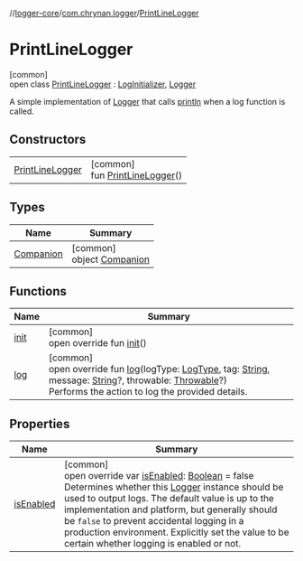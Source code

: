 //[logger-core](../../../index.md)/[com.chrynan.logger](../index.md)/[PrintLineLogger](index.md)

# PrintLineLogger

[common]\
open class [PrintLineLogger](index.md) : [LogInitializer](../-log-initializer/index.md), [Logger](../-logger/index.md)

A simple implementation of [Logger](../-logger/index.md) that calls [println](https://kotlinlang.org/api/latest/jvm/stdlib/kotlin.io/index.html) when a log function is called.

## Constructors

| | |
|---|---|
| [PrintLineLogger](-print-line-logger.md) | [common]<br>fun [PrintLineLogger](-print-line-logger.md)() |

## Types

| Name | Summary |
|---|---|
| [Companion](-companion/index.md) | [common]<br>object [Companion](-companion/index.md) |

## Functions

| Name | Summary |
|---|---|
| [init](init.md) | [common]<br>open override fun [init](init.md)() |
| [log](log.md) | [common]<br>open override fun [log](log.md)(logType: [LogType](../-log-type/index.md), tag: [String](https://kotlinlang.org/api/latest/jvm/stdlib/kotlin/-string/index.html), message: [String](https://kotlinlang.org/api/latest/jvm/stdlib/kotlin/-string/index.html)?, throwable: [Throwable](https://kotlinlang.org/api/latest/jvm/stdlib/kotlin/-throwable/index.html)?)<br>Performs the action to log the provided details. |

## Properties

| Name | Summary |
|---|---|
| [isEnabled](is-enabled.md) | [common]<br>open override var [isEnabled](is-enabled.md): [Boolean](https://kotlinlang.org/api/latest/jvm/stdlib/kotlin/-boolean/index.html) = false<br>Determines whether this [Logger](../-logger/index.md) instance should be used to output logs. The default value is up to the implementation and platform, but generally should be `false` to prevent accidental logging in a production environment. Explicitly set the value to be certain whether logging is enabled or not. |
